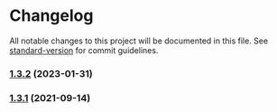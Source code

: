 # Changelog

All notable changes to this project will be documented in this file. See [standard-version](https://github.com/conventional-changelog/standard-version) for commit guidelines.

### [1.3.2](https://github.com/le-phare/konami/compare/v1.3.1...v1.3.2) (2023-01-31)

### [1.3.1](https://github.com/le-phare/konami/compare/v1.1.0...v1.3.1) (2021-09-14)
